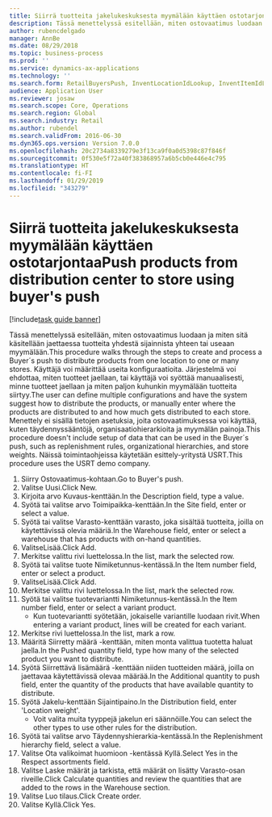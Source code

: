 ```yaml
---
title: Siirrä tuotteita jakelukeskuksesta myymälään käyttäen ostotarjontaa
description: Tässä menettelyssä esitellään, miten ostovaatimus luodaan ja miten sitä käsitellään jaettaessa tuotteita yhdestä sijainnista yhteen tai useaan myymälään.
author: rubencdelgado
manager: AnnBe
ms.date: 08/29/2018
ms.topic: business-process
ms.prod: ''
ms.service: dynamics-ax-applications
ms.technology: ''
ms.search.form: RetailBuyersPush, InventLocationIdLookup, InventItemIdLookupSimple, RetailReplenishmentTreeLookup
audience: Application User
ms.reviewer: josaw
ms.search.scope: Core, Operations
ms.search.region: Global
ms.search.industry: Retail
ms.author: rubendel
ms.search.validFrom: 2016-06-30
ms.dyn365.ops.version: Version 7.0.0
ms.openlocfilehash: 20c2734a8339279e3f13ca9f0a0d5398c87f846f
ms.sourcegitcommit: 0f530e5f72a40f383868957a6b5cb0e446e4c795
ms.translationtype: HT
ms.contentlocale: fi-FI
ms.lasthandoff: 01/29/2019
ms.locfileid: "343279"
---
```

# <a name="push-products-from-distribution-center-to-store-using-buyers-push"></a><span data-ttu-id="409ea-103">Siirrä tuotteita jakelukeskuksesta myymälään käyttäen ostotarjontaa</span><span class="sxs-lookup"><span data-stu-id="409ea-103">Push products from distribution center to store using buyer's push</span></span>

[!include[task guide banner](../includes/task-guide-banner.md)]

<span data-ttu-id="409ea-104">Tässä menettelyssä esitellään, miten ostovaatimus luodaan ja miten sitä käsitellään jaettaessa tuotteita yhdestä sijainnista yhteen tai useaan myymälään.</span><span class="sxs-lookup"><span data-stu-id="409ea-104">This procedure walks through the steps to create and process a Buyer´s push to distribute products from one location to one or many stores.</span></span> <span data-ttu-id="409ea-105">Käyttäjä voi määrittää useita konfiguraatioita. Järjestelmä voi ehdottaa, miten tuotteet jaellaan, tai käyttäjä voi syöttää manuaalisesti, minne tuotteet jaellaan ja miten paljon kuhunkin myymälään tuotteita siirtyy.</span><span class="sxs-lookup"><span data-stu-id="409ea-105">The user can define multiple configurations and have the system suggest how to distribute the products, or manually enter where the products are distributed to and how much gets distributed to each store.</span></span> <span data-ttu-id="409ea-106">Menettely ei sisällä tietojen asetuksia, joita ostovaatimuksessa voi käyttää, kuten täydennyssääntöjä, organisaatiohierarkioita ja myymälän painoja.</span><span class="sxs-lookup"><span data-stu-id="409ea-106">This procedure doesn't include setup of data that can be used in the Buyer´s push, such as replenishment rules, organizational hierarchies, and store weights.</span></span> <span data-ttu-id="409ea-107">Näissä toimintaohjeissa käytetään esittely-yritystä USRT.</span><span class="sxs-lookup"><span data-stu-id="409ea-107">This procedure uses the USRT demo company.</span></span>

1. <span data-ttu-id="409ea-108">Siirry Ostovaatimus-kohtaan.</span><span class="sxs-lookup"><span data-stu-id="409ea-108">Go to Buyer's push.</span></span>
2. <span data-ttu-id="409ea-109">Valitse Uusi.</span><span class="sxs-lookup"><span data-stu-id="409ea-109">Click New.</span></span>
3. <span data-ttu-id="409ea-110">Kirjoita arvo Kuvaus-kenttään.</span><span class="sxs-lookup"><span data-stu-id="409ea-110">In the Description field, type a value.</span></span>
4. <span data-ttu-id="409ea-111">Syötä tai valitse arvo Toimipaikka-kenttään.</span><span class="sxs-lookup"><span data-stu-id="409ea-111">In the Site field, enter or select a value.</span></span>
5. <span data-ttu-id="409ea-112">Syötä tai valitse Varasto-kenttään varasto, joka sisältää tuotteita, joilla on käytettävissä olevia määriä.</span><span class="sxs-lookup"><span data-stu-id="409ea-112">In the Warehouse field, enter or select a warehouse that has products with on-hand quantities.</span></span>
6. <span data-ttu-id="409ea-113">ValitseLisää.</span><span class="sxs-lookup"><span data-stu-id="409ea-113">Click Add.</span></span>
7. <span data-ttu-id="409ea-114">Merkitse valittu rivi luettelossa.</span><span class="sxs-lookup"><span data-stu-id="409ea-114">In the list, mark the selected row.</span></span>
8. <span data-ttu-id="409ea-115">Syötä tai valitse tuote Nimiketunnus-kentässä.</span><span class="sxs-lookup"><span data-stu-id="409ea-115">In the Item number field, enter or select a product.</span></span>
9. <span data-ttu-id="409ea-116">ValitseLisää.</span><span class="sxs-lookup"><span data-stu-id="409ea-116">Click Add.</span></span>
10. <span data-ttu-id="409ea-117">Merkitse valittu rivi luettelossa.</span><span class="sxs-lookup"><span data-stu-id="409ea-117">In the list, mark the selected row.</span></span>
11. <span data-ttu-id="409ea-118">Syötä tai valitse tuotevariantti Nimiketunnus-kentässä.</span><span class="sxs-lookup"><span data-stu-id="409ea-118">In the Item number field, enter or select a variant product.</span></span>
    * <span data-ttu-id="409ea-119">Kun tuotevariantti syötetään, jokaiselle variantille luodaan rivit.</span><span class="sxs-lookup"><span data-stu-id="409ea-119">When entering a variant product, lines will be created for each variant.</span></span>  
12. <span data-ttu-id="409ea-120">Merkitse rivi luettelossa.</span><span class="sxs-lookup"><span data-stu-id="409ea-120">In the list, mark a row.</span></span>
13. <span data-ttu-id="409ea-121">Määritä Siirretty määrä -kenttään, miten monta valittua tuotetta haluat jaella.</span><span class="sxs-lookup"><span data-stu-id="409ea-121">In the Pushed quantity field, type how many of the selected product you want to distribute.</span></span>
14. <span data-ttu-id="409ea-122">Syötä Siirrettävä lisämäärä -kenttään niiden tuotteiden määrä, joilla on jaettavaa käytettävissä olevaa määrää.</span><span class="sxs-lookup"><span data-stu-id="409ea-122">In the Additional quantity to push field, enter the quantity of the products that have available quantity to distribute.</span></span>
15. <span data-ttu-id="409ea-123">Syötä Jakelu-kenttään Sijaintipaino.</span><span class="sxs-lookup"><span data-stu-id="409ea-123">In the Distribution field, enter 'Location weight'.</span></span>
    * <span data-ttu-id="409ea-124">Voit valita muita tyyppejä jakelun eri säännöille.</span><span class="sxs-lookup"><span data-stu-id="409ea-124">You can select the other types to use other rules for the distribution.</span></span>  
16. <span data-ttu-id="409ea-125">Syötä tai valitse arvo Täydennyshierarkia-kentässä.</span><span class="sxs-lookup"><span data-stu-id="409ea-125">In the Replenishment hierarchy field, select a value.</span></span>
17. <span data-ttu-id="409ea-126">Valitse Ota valikoimat huomioon -kentässä Kyllä.</span><span class="sxs-lookup"><span data-stu-id="409ea-126">Select Yes in the Respect assortments field.</span></span>
18. <span data-ttu-id="409ea-127">Valitse Laske määrät ja tarkista, että määrät on lisätty Varasto-osan riveille.</span><span class="sxs-lookup"><span data-stu-id="409ea-127">Click Calculate quantities and review the quantities that are added to the rows in the Warehouse section.</span></span>
19. <span data-ttu-id="409ea-128">Valitse Luo tilaus.</span><span class="sxs-lookup"><span data-stu-id="409ea-128">Click Create order.</span></span>
20. <span data-ttu-id="409ea-129">Valitse Kyllä.</span><span class="sxs-lookup"><span data-stu-id="409ea-129">Click Yes.</span></span>

